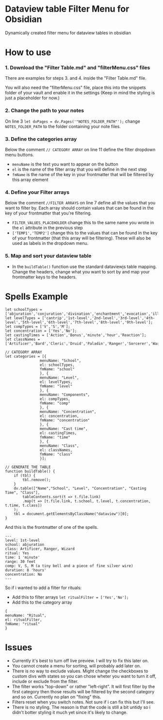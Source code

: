 # Dataview table Filter Menu for Obsidian
Dynamically created filter menu for dataview tables in obsidian

# How to use

### 1. Download the "Filter Table.md" and "filterMenu.css" files
  There are examples for steps 3. and 4. inside the "Filter Table.md" file.

  You will also need the "filterMenu.css" file, place this into the snippets folder of your vault and enable it in the settings (Keep in mind the styling is just a placeholder for now.)
  
### 2. Change the path to your notes

  On line 3 ```let dvPages = dv.Pages('"NOTES_FOLDER_PATH"');``` change ```NOTES_FOLDER_PATH``` to the folder containing your note files.

### 3. Define the categories array

  Below the comment ```// CATEGORY ARRAY``` on line 11 define the filter dropdown menu buttons.
  - ```menuName``` is the text you want to appear on the button
  - ```el``` is the name of the filter array that you will define in the next step
  - ```fmName``` is the name of the key in your frontmatter that will be filtered by this array element

### 4. Define your Filter arrays

  Below the comment ```//FILTER ARRAYS``` on line 7 define all the values that you want to filter by. Each array should contain values that can be found in the key of your frontmatter that you're filtering.
  - ```FILTER_VALUES_PLACEHOLDER``` change this to the same name you wrote in the ```el``` attribute in the previous step
  - ```['TEMP1','TEMP2']``` change this to the values that can be found in the key of your frontmatter (that this array will be filtering). These will also be used as labels in the dropdown menu.


### 5. Map and sort your dataview table
  - In the ```buildTable()``` function use the standard dataviewjs table mapping. Change the headers, change what you want to sort by and map your frontmatter keys to the headers.

# Spells Example

```// FILTER ARRAYS
let schoolTypes = ['abjuration','conjuration','divination','enchantment','evocation','illusion','necromancy','transmutation'];
let levelTypes = ['cantrip','1st-level','2nd-level','3rd-level','4th-level','5th-level','6th-level','7th-level','8th-level','9th-level'];
let compTypes = ['V','S','M'];
let concentration = ['Yes','No'];
let castingTimes = ['Action','Bonus','minute','hour','Reaction'];
let classNames = ['Artificer','Bard','Cleric','Druid','Paladin','Ranger','Sorcerer','Warlock','Wizard'];

// CATEGORY ARRAY
let categories = [{
				menuName: "School", 
				el: schoolTypes, 
				fmName: "school" 
				}, { 
				menuName: "Level",
				el: levelTypes,
				fmName: "level"
				}, {
				menuName: "Components",
				el: compTypes,
				fmName: "comp"
				}, {
				menuName: "Concentration",
				el: concentration,
				fmName: "concentration"
				}, {
				menuName: "Cast time",
				el: castingTimes,
				fmName: "time"
				}, {
				menuName: "Class",
				el: classNames,
				fmName: "class"
				}];

// GENERATE THE TABLE
function buildTable() {
	if (tbl) {
	    tbl.remove();
	}
	dv.table(["Name","School", "Level", "Concentration", "Casting Time", "Class"], 
		tableContents.sort(t => t.file.link)
		.map(t => [t.file.link, t.school, t.level, t.concentration, t.time, t.class])
	);
	tbl = document.getElementsByClassName("dataview")[0];
}
```
And this is the frontmatter of one of the spells.
```
---
level: 1st-level
school: abjuration 
class: Artificer, Ranger, Wizard
ritual: Yes
time: 1 'minute'
range: 30 feet
comp: V, S, M (a tiny bell and a piece of fine silver wire)
duration: 8 'hours'
concentration: No
---
```

So if i wanted to add a filter for rituals:
  - Add this to filter arrays ```let ritualFilter = ['Yes','No'];```
  - Add this to the category array
```
{
menuName: "Ritual", 
el: ritualFilter, 
fmName: "ritual" 
}
```

# Issues

 - Currently it's best to turn off live preview. I will try to fix this later on.
 - You cannot create a menu for sorting, will probably add later on.
 - There is no way to exclude values. Might change the checkboxes to custom divs with states so you can chose wheter you want to turn it off, include or exclude from the filter.
 - The filter works "top-down" or rather "left-right". It will first filter by the first category then those results will be filtered by the second category and so on. Currently no plan on "fixing" this.
 - Filters reset when you switch notes. Not sure if i can fix this but I'll see.
 - There is no styling. The reason is that the code is still a bit untidy so i didn't botter styling it much yet since it's likely to change. 
